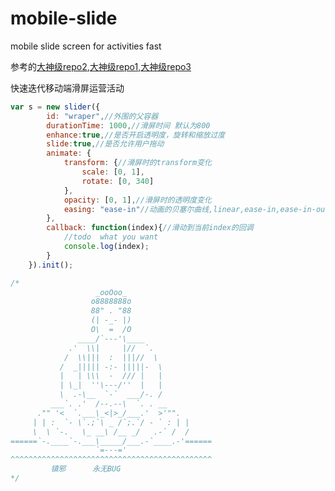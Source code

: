 # mobile-slide
mobile slide screen for activities fast

参考的[大神级repo2](https://github.com/hahnzhu/parallax.js),[大神级repo1](https://github.com/powy1993/fullpage),[大神级repo3](https://github.com/yanhaijing/zepto.fullpage)

快速迭代移动端滑屏运营活动
```javascript
var s = new slider({
        id: "wraper",//外围的父容器
        durationTime: 1000,//滑屏时间 默认为800
        enhance:true,//是否开启透明度，旋转和缩放过度
        slide:true,//是否允许用户拖动
        animate: {
            transform: {//滑屏时的transform变化
                scale: [0, 1],
                rotate: [0, 340]
            },
            opacity: [0, 1],//滑屏时的透明度变化
            easing: "ease-in"//动画的贝塞尔曲线,linear,ease-in,ease-in-out,ease-out,ease
        },
        callback: function(index){//滑动到当前index的回调
            //todo  what you want
            console.log(index);
        }
    }).init();
```
```javascript
/*
                   _ooOoo_
                  o8888888o
                  88" . "88
                  (| -_- |)
                  O\  =  /O
               ____/`---'\____
             .'  \\|     |//  `.
            /  \\|||  :  |||//  \
           /  _||||| -:- |||||-  \
           |   | \\\  -  /// |   |
           | \_|  ''\---/''  |   |
           \  .-\__  `-`  ___/-. /
         ___`. .'  /--.--\  `. . __
      ."" '<  `.___\_<|>_/___.'  >'"".
     | | :  `- \`.;`\ _ /`;.`/ - ` : | |
     \  \ `-.   \_ __\ /__ _/   .-` /  /
======`-.____`-.___\_____/___.-`____.-'======
                   `=---='
^^^^^^^^^^^^^^^^^^^^^^^^^^^^^^^^^^^^^^^^^^^^^
         镇邪      永无BUG
*/
```
